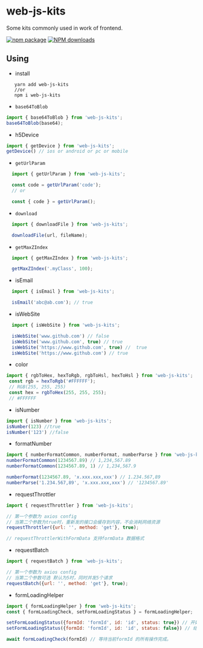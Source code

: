 # web-js-kits
Some kits commonly used in work of frontend.

 [![npm package](https://img.shields.io/npm/v/web-js-kits.svg?style=flat-square)](https://www.npmjs.org/package/web-js-kits) 
 [![NPM downloads](http://img.shields.io/npm/dm/web-js-kits.svg?style=flat-square)](http://npmjs.com/web-js-kits)

## Using

* install

```
   yarn add web-js-kits
   //or 
   npm i web-js-kits
```

* `base64ToBlob`

```js
import { base64ToBlob } from 'web-js-kits';
base64ToBlob(base64);
```

* h5Device

```js
import { getDevice } from 'web-js-kits';
getDevice() // ios or android or pc or mobile
```

* `getUrlParam` 

```js
  import { getUrlParam } from 'web-js-kits';

  const code = getUrlParam('code');
  // or

  const { code } = getUrlParam();
```

* `download`

```ts
  import { downloadFile } from 'web-js-kits';

  downloadFile(url, fileName);

```

* `getMaxZIndex`

```ts
  import { getMaxZIndex } from 'web-js-kits';

  getMaxZIndex('.myClass', 100);

```

* isEmail

```ts
  import { isEmail } from 'web-js-kits';

  isEmail('abc@ab.com'); // true

```

* isWebSite

```ts
  import { isWebSite } from 'web-js-kits';

  isWebSite('www.github.com') // false
  isWebSite('www.github.com', true) // true
  isWebSite('https://www.github.com', true) //  true
  isWebSite('https://www.github.com') // true

```

* color

```js
import { rgbToHex, hexToRgb, rgbToHsl, hexToHsl } from 'web-js-kits';
 const rgb = hexToRgb('#FFFFFF');
 // RGB(255, 255, 255)
 const hex = rgbToHex(255, 255, 255);
 // #FFFFFF
```

* isNumber

```js
import { isNumber } from 'web-js-kits';
isNumber(123) //true
isNumber('123') //false
```

* formatNumber

```js
import { numberFormatCommon, numberFormat, numberParse } from 'web-js-kits';
numberFormatCommon(1234567.89) // 1,234,567.89
numberFormatCommon(1234567.89, 1) // 1,234,567.9

numberFormat(1234567.89, 'x.xxx.xxx,xxx') // 1.234.567,89
numberParse('1.234.567,89', 'x.xxx.xxx,xxx') // '1234567.89'
```

* requestThrottler

```js
import { requestThrottler } from 'web-js-kits';

// 第一个参数为 axios config
// 当第二个参数为true时，重新发的接口会缓存到内容，不会消耗网络资源
requestThrottler({url: '', method: 'get'}, true);

// requestThrottlerWithFormData 支持formData 数据格式
```

* requestBatch

```js
import { requestBatch } from 'web-js-kits';

// 第一个参数为 axios config
// 当第二个参数可选 默认为5时，同时并发5个请求
requestBatch({url: '', method: 'get'}, true);
```

* formLoadingHelper

```js
import { formLoadingHelper } from 'web-js-kits';
const { formLoadingCheck, setFormLoadingStatus } = formLoadingHelper;

setFormLoadingStatus({formId: 'formId', id: 'id', status: true}) // 开始执行 id 操作
setFormLoadingStatus({formId: 'formId', id: 'id', status: false}) // 结束执行 id 操作

await formLoadingCheck(formId) // 等待当前formId 的所有操作完成。

```